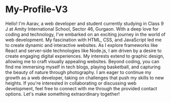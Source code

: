 # My-Profile-V3

Hello! I'm Aarav, a web developer and student currently studying in Class 9 J at Amity International School, Sector 46, Gurgaon. With a deep love for coding and technology, I've embarked on an exciting journey in the world of web development. My fascination with HTML, CSS, and JavaScript led me to create dynamic and interactive websites. As I explore frameworks like React and server-side technologies like Node.js, I am driven by a desire to create engaging digital experiences. My interests extend to graphic design, allowing me to craft visually appealing websites. Beyond coding, you can find me immersing myself in tech blogs, playing basketball, and capturing the beauty of nature through photography. I am eager to continue my growth as a web developer, taking on challenges that push my skills to new heights. If you're interested in collaborating or discussing web development, feel free to connect with me through the provided contact options. Let's make something extraordinary together!
